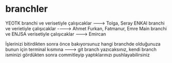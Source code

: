 # branchler
YEOTK branchi ve verisetiyle çalışıcaklar ---> Tolga, Seray
ENKAI branchi ve verietiyle çalışıcaklar ----> Ahmet Furkan, Fatmanur, Emre
Main branchi ve ENJSA verisetiyle çalışıcaklar ---> Emircan 

İşlerinizi bitirdikten sonra önce bakıyorsunuz hangi branchde olduğunuza bunun için terminal kısmına ---> git branch
yazıcaksınız, kendi branch isminizi gördükten sonra commitleyip yaptıklarınızı pushlayabilirsiniz



